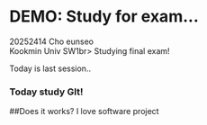 # DEMO: Study for exam...
20252414    Cho eunseo<br>
Kookmin Univ    SW1br>
Studying final exam!

Today is last session..

### Today study GIt!  
##Does it works?
I love software project

